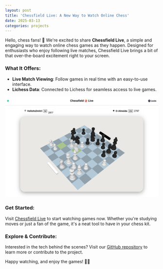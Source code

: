 ```yaml
---
layout: post
title: 'Chessfield Live: A New Way to Watch Online Chess'
date: 2025-03-13
categories: projects
---
```


Hello, chess fans! 🚀 We're excited to share **Chessfield Live**, a simple and
engaging way to watch online chess games as they happen. Designed for
enthusiasts who enjoy following live matches, Chessfield Live brings a bit of
that over-the-board excitement right to your screen.

### What It Offers:

- **Live Match Viewing**: Follow games in real time with an easy-to-use
  interface.
- **Lichess Data**: Connected to Lichess for seamless access to live games.

![Chessfield Live is Live](/assets/images/2025-03-13-introducing-chessfield-live.png)

### Get Started:

Visit [Chessfield Live](https://chesspop.live/) to start watching games now.
Whether you're studying moves or just a fan of the game, it's a neat tool to
have in your chess kit.

### Explore & Contribute:

Interested in the tech behind the scenes? Visit our
[GitHub repository](https://github.com/unicolored/chessfield-live) to learn more
or contribute to the project.

Happy watching, and enjoy the games! 🍿👑
